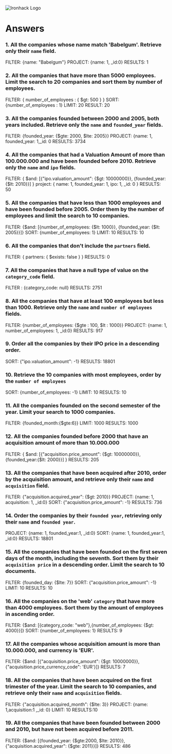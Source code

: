 ![Ironhack Logo](https://i.imgur.com/1QgrNNw.png)

# Answers

### 1. All the companies whose name match 'Babelgum'. Retrieve only their `name` field.

FILTER: {name: "Babelgum"}
PROJECT: {name: 1, \_id:0}
RESULTS: 1

### 2. All the companies that have more than 5000 employees. Limit the search to 20 companies and sort them by **number of employees**.

FILTER: { number_of_employees
: { $gt: 500 } }
SORT: {number_of_employees
: 1}
LIMIT: 20
RESULT: 20

### 3. All the companies founded between 2000 and 2005, both years included. Retrieve only the `name` and `founded_year` fields.

FILTER: {founded_year: {$gte: 2000, $lte: 2005}}
PROJECT: {name: 1, founded_year: 1,\_id: 0
RESULTS: 3734

### 4. All the companies that had a Valuation Amount of more than 100.000.000 and have been founded before 2010. Retrieve only the `name` and `ipo` fields.

FILTER: { $and: [{"ipo.valuation_amount": {$gt: 10000000}}, {founded_year:{$lt: 2010}}] }
project: { name: 1, founded_year: 1, ipo: 1, \_id: 0 }
RESULTS: 50

### 5. All the companies that have less than 1000 employees and have been founded before 2005. Order them by the number of employees and limit the search to 10 companies.

FILTER: {$and: [{number_of_employees: {$lt: 1000}}, {founded_year: {$lt: 2005}}]}
SORT: {number_of_employees: 1}
LIMIT: 10
RESULTS: 10

### 6. All the companies that don't include the `partners` field.

FILTER: { partners: { $exists: false } }
RESULTS: 0

### 7. All the companies that have a null type of value on the `category_code` field.

FILTER : {category_code: null}
RESULTS: 2751

### 8. All the companies that have at least 100 employees but less than 1000. Retrieve only the `name` and `number of employees` fields.

FILTER: {number_of_employees: {$gte : 100, $lt : 1000}}
PROJECT: {name: 1, number_of_employees: 1, \_id:0}
RESULTS: 917

### 9. Order all the companies by their IPO price in a descending order.

SORT: {"ipo.valuation_amount": -1}
RESULTS: 18801

### 10. Retrieve the 10 companies with most employees, order by the `number of employees`

SORT: {number_of_employees: -1}
LIMIT: 10
RESULTS: 10

### 11. All the companies founded on the second semester of the year. Limit your search to 1000 companies.

FILTER: {founded_month:{$gte:6}}
LIMIT: 1000
RESULTS: 1000

### 12. All the companies founded before 2000 that have an acquisition amount of more than 10.000.000

FILTER: { $and: [{"acquisition.price_amount": {$gt: 10000000}}, {founded_year:{$lt: 2000}}] }
RESULTS: 205

### 13. All the companies that have been acquired after 2010, order by the acquisition amount, and retrieve only their `name` and `acquisition` field.

FILTER: {"acquisition.acquired_year": {$gt: 2010}}
PROJECT: {name: 1, acquisition: 1, \_id:0}
SORT: {"acquisition.price_amount": -1}
RESULTS: 736

### 14. Order the companies by their `founded year`, retrieving only their `name` and `founded year`.

PROJECT: {name: 1, founded_year:1, \_id:0}
SORT: {name: 1, founded_year:1, \_id:0}
RESULTS: 18801

### 15. All the companies that have been founded on the first seven days of the month, including the seventh. Sort them by their `acquisition price` in a descending order. Limit the search to 10 documents.

FILTER: {founded_day: {$lte: 7}}
SORT: {"acquisition.price_amount": -1}
LIMIT: 10
RESULTS: 10

### 16. All the companies on the 'web' `category` that have more than 4000 employees. Sort them by the amount of employees in ascending order.

FILTER: {$and: [{category_code: "web"},{number_of_employees: {$gt: 4000}}]}
SORT: {number_of_employees: 1}
RESULTS: 9

### 17. All the companies whose acquisition amount is more than 10.000.000, and currency is 'EUR'.

FILTER: {$and: [{"acquisition.price_amount": {$gt: 10000000}},{"acquisition.price_currency_code": 'EUR'}]}
RESULTS: 7

### 18. All the companies that have been acquired on the first trimester of the year. Limit the search to 10 companies, and retrieve only their `name` and `acquisition` fields.

FILTER: {"acquisition.acquired_month": {$lte: 3}}
PROJECT: {name: 1,acquisition:1 ,\_id: 0}
LIMIT: 10
RESULTS:10

### 19. All the companies that have been founded between 2000 and 2010, but have not been acquired before 2011.

FILTER: {$and: [{founded_year: {$gte:2000, $lte: 2010}}, {"acquisition.acquired_year": {$gte: 2011}}]}
RESULTS: 486
